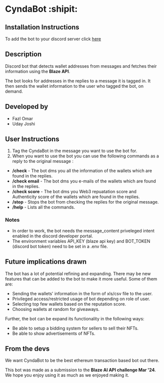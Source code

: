 ﻿# CyndaBot :shipit:

## Installation Instructions

To add the bot to your discord server click [here](https://discord.com/oauth2/authorize?client_id=1221156822787031101&permissions=397284736000&scope=bot)


## Description

Discord bot that detects wallet addresses from messages and fetches their information using the **Blaze API**.

The bot looks for addresses in the replies to a message it is tagged in. It then sends the wallet information to the user who tagged the bot, on demand.

## Developed by

- Fazl Omar
- Uday Joshi

## User Instructions

1. Tag the CyndaBot in the message you want to use the bot for.
2. When you want to use the bot you can use the following commands as a reply to the original message :

- **/check** - The bot dms you all the information of the wallets which are found in the replies.
- **/check email** - The bot dms you e-mails of the wallets which are found in the replies.
- **/check score** - The bot dms you Web3 repuatation score and Authenticity score of the wallets which are found in the replies.
- **/stop** - Stops the bot from checking the replies for the original message.
- **/help** - Lists all the commands.

### Notes

- In order to work, the bot needs the message_content priveleged intent enabled in the discord developer portal.
- The environment variables API_KEY (blaze api key) and BOT_TOKEN (discord bot token) need to be set in a .env file.

## Future implications drawn

The bot has a lot of potential refining and expanding. There may be new features that can be added to the bot to make it more useful. Some of them are:

- Sending the wallets' information in the form of xls/csv file to the user.
- Privileged access/restricted usage of bot depending on role of user.
- Selecting top few wallets based on the reputation score.
- Choosing wallets at random for giveaways.

Further, the bot can be expand its functionality in the following ways:

- Be able to setup a bidding system for sellers to sell their NFTs.
- Be able to show advertisements of NFTs.

## From the devs
We want CyndaBot to be the best ethereum transaction based bot out there. 

This bot was made as a submission to the **Blaze AI API challenge Mar '24**. We hope you enjoy using it as much as we enjoyed making it.
